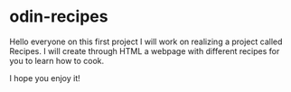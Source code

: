 # odin-recipes
Hello everyone
on this first project I will work on realizing a project called Recipes. I will create through HTML a webpage with different recipes for you to learn how to cook.

I hope you enjoy it!
